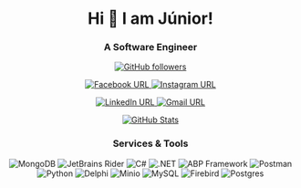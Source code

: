 <h1 align="center"> Hi 👋 I am Júnior!</h1>

<h3 align="center">A Software Engineer</h3>

<p align="center">
  <a href="https://github.com/juniortheodoro" target="_blank">
    <img src="https://img.shields.io/github/followers/juniortheodoro?style=social" alt="GitHub followers" />
  </a>
</p>

<p align="center">
  <a href="https://www.facebook.com/junior.atheodoro/" target="_blank">
    <img src="https://img.shields.io/badge/Facebook-Connect-blue?logo=facebook&style=for-the-badge" alt="Facebook URL" />
  </a>
  <a href="https://www.instagram.com/junior.atheodoro/" target="_blank">
    <img src="https://img.shields.io/badge/Instagram-Follow-red?logo=instagram&style=for-the-badge" alt="Instagram URL" />
  </a>
</p>

<p align="center">
  <a href="https://www.linkedin.com/in/juniortheodoro/" target="_blank">
    <img src="https://img.shields.io/badge/LinkedIn-Connect-blue?logo=linkedin&style=for-the-badge" alt="LinkedIn URL" />
  </a>
  <a href="mailto:junior18augusto@gmail.com" target="_blank">
    <img src="https://img.shields.io/badge/Gmail-Contact_Me-white?logo=gmail&style=for-the-badge&logoColor=red" alt="Gmail URL" />
  </a>
</p>

<p align="center">
  <a href="https://github.com/juniortheodoro" target="_blank">
    <img src="https://github-readme-stats.vercel.app/api?username=juniortheodoro&count_private=true&show_icons=true&hide=stars&theme=radical" alt="GitHub Stats" />
  </a>
</p>

<h3 align="center">Services & Tools</h3>

<p align="center">
  <img src="https://img.shields.io/badge/MongoDB-green?logo=mongodb&style=for-the-badge" alt="MongoDB" />
  <img src="https://img.shields.io/badge/JetBrains%20Rider-blue?logo=rider&style=for-the-badge" alt="JetBrains Rider" />
  <img src="https://img.shields.io/badge/C%23-purple?logo=c-sharp&style=for-the-badge" alt="C#" />
  <img src="https://img.shields.io/badge/.NET-purple?logo=.net&style=for-the-badge" alt=".NET" />
  <img src="https://img.shields.io/badge/ABP%20Framework-purple?style=for-the-badge" alt="ABP Framework" />
  <img src="https://img.shields.io/badge/Postman-orange?logo=postman&style=for-the-badge" alt="Postman" />
  <img src="https://img.shields.io/badge/Python-yellow?logo=python&style=for-the-badge" alt="Python" />
  <img src="https://img.shields.io/badge/Delphi-red?logo=delphi&style=for-the-badge" alt="Delphi" />
  <img src="https://img.shields.io/badge/Minio-purple?logo=minio&style=for-the-badge" alt="Minio" />
  <img src="https://img.shields.io/badge/MySQL-blue?logo=mysql&style=for-the-badge" alt="MySQL" />
  <img src="https://img.shields.io/badge/Firebird-red?logo=firebird&style=for-the-badge" alt="Firebird" />
  <img src="https://img.shields.io/badge/PostgreSQL-green?logo=postgresql&style=for-the-badge" alt="Postgres" />
</p>

